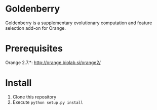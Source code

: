 # Goldenberry

Goldenberry is a supplementary evolutionary computation and feature selection add-on for Orange. 

# Prerequisites

Orange 2.7.*: http://orange.biolab.si/orange2/

# Install

1. Clone this repository
2. Execute `python setup.py install`

